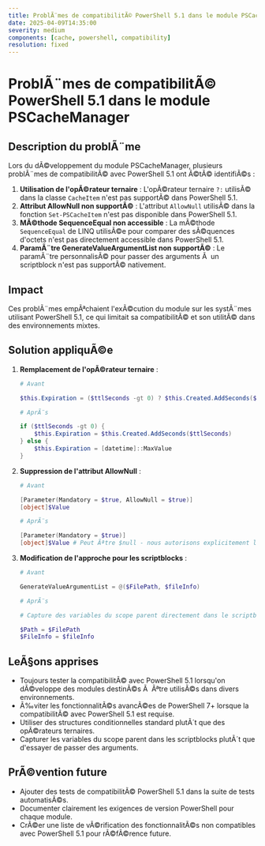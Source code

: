 ```yaml
---
title: ProblÃ¨mes de compatibilitÃ© PowerShell 5.1 dans le module PSCacheManager
date: 2025-04-09T14:35:00
severity: medium
components: [cache, powershell, compatibility]
resolution: fixed
---
```


# ProblÃ¨mes de compatibilitÃ© PowerShell 5.1 dans le module PSCacheManager

## Description du problÃ¨me

Lors du dÃ©veloppement du module PSCacheManager, plusieurs problÃ¨mes de compatibilitÃ© avec PowerShell 5.1 ont Ã©tÃ© identifiÃ©s :

1. **Utilisation de l'opÃ©rateur ternaire** : L'opÃ©rateur ternaire `?:` utilisÃ© dans la classe `CacheItem` n'est pas supportÃ© dans PowerShell 5.1.
2. **Attribut AllowNull non supportÃ©** : L'attribut `AllowNull` utilisÃ© dans la fonction `Set-PSCacheItem` n'est pas disponible dans PowerShell 5.1.
3. **MÃ©thode SequenceEqual non accessible** : La mÃ©thode `SequenceEqual` de LINQ utilisÃ©e pour comparer des sÃ©quences d'octets n'est pas directement accessible dans PowerShell 5.1.
4. **ParamÃ¨tre GenerateValueArgumentList non supportÃ©** : Le paramÃ¨tre personnalisÃ© pour passer des arguments Ã  un scriptblock n'est pas supportÃ© nativement.

## Impact

Ces problÃ¨mes empÃªchaient l'exÃ©cution du module sur les systÃ¨mes utilisant PowerShell 5.1, ce qui limitait sa compatibilitÃ© et son utilitÃ© dans des environnements mixtes.

## Solution appliquÃ©e

1. **Remplacement de l'opÃ©rateur ternaire** :
   ```powershell
   # Avant

   $this.Expiration = ($ttlSeconds -gt 0) ? $this.Created.AddSeconds($ttlSeconds) : [datetime]::MaxValue
   
   # AprÃ¨s

   if ($ttlSeconds -gt 0) {
       $this.Expiration = $this.Created.AddSeconds($ttlSeconds)
   } else {
       $this.Expiration = [datetime]::MaxValue
   }
   ```

2. **Suppression de l'attribut AllowNull** :
   ```powershell
   # Avant

   [Parameter(Mandatory = $true, AllowNull = $true)]
   [object]$Value
   
   # AprÃ¨s

   [Parameter(Mandatory = $true)]
   [object]$Value # Peut Ãªtre $null - nous autorisons explicitement les valeurs nulles

   ```

3. **Modification de l'approche pour les scriptblocks** :
   ```powershell
   # Avant

   GenerateValueArgumentList = @($FilePath, $fileInfo)
   
   # AprÃ¨s

   # Capture des variables du scope parent directement dans le scriptblock

   $Path = $FilePath
   $FileInfo = $fileInfo
   ```

## LeÃ§ons apprises

- Toujours tester la compatibilitÃ© avec PowerShell 5.1 lorsqu'on dÃ©veloppe des modules destinÃ©s Ã  Ãªtre utilisÃ©s dans divers environnements.
- Ã‰viter les fonctionnalitÃ©s avancÃ©es de PowerShell 7+ lorsque la compatibilitÃ© avec PowerShell 5.1 est requise.
- Utiliser des structures conditionnelles standard plutÃ´t que des opÃ©rateurs ternaires.
- Capturer les variables du scope parent dans les scriptblocks plutÃ´t que d'essayer de passer des arguments.

## PrÃ©vention future

- Ajouter des tests de compatibilitÃ© PowerShell 5.1 dans la suite de tests automatisÃ©s.
- Documenter clairement les exigences de version PowerShell pour chaque module.
- CrÃ©er une liste de vÃ©rification des fonctionnalitÃ©s non compatibles avec PowerShell 5.1 pour rÃ©fÃ©rence future.
